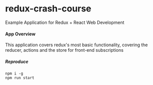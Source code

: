 # redux-crash-course
Example Application for Redux + React Web Development

#### App Overview

This application covers redux's most basic functionality, covering the reducer, actions and the store for front-end subscriptions

##### Reproduce

```
npm i -g
npm run start
```
